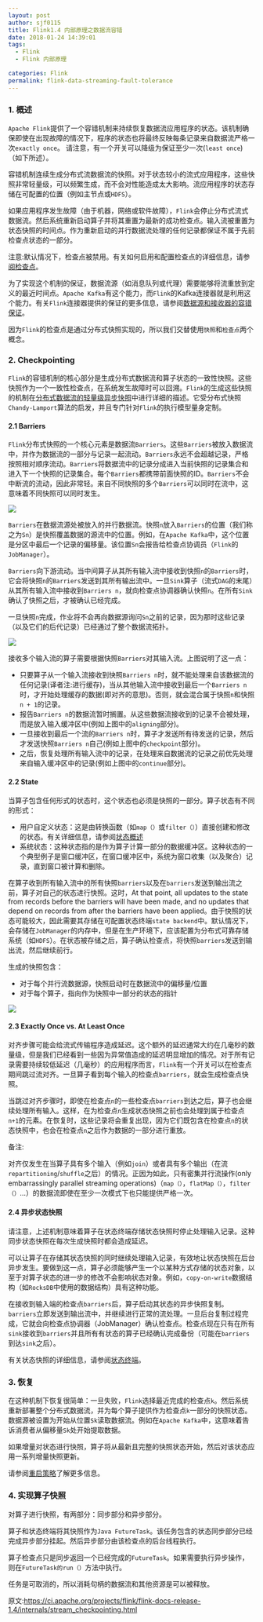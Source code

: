```yaml
---
layout: post
author: sjf0115
title: Flink1.4 内部原理之数据流容错
date: 2018-01-24 14:39:01
tags:
  - Flink
  - Flink 内部原理

categories: Flink
permalink: flink-data-streaming-fault-tolerance
---
```


### 1. 概述

`Apache Flink`提供了一个容错机制来持续恢复数据流应用程序的状态。该机制确保即使在出现故障的情况下，程序的状态也将最终反映每条记录来自数据流严格一次`exactly once`。 请注意，有一个开关可以降级为保证至少一次(`least once`)（如下所述）。

容错机制连续生成分布式流数据流的快照。对于状态较小的流式应用程序，这些快照非常轻量级，可以频繁生成，而不会对性能造成太大影响。流应用程序的状态存储在可配置的位置（例如主节点或`HDFS`）。

如果应用程序发生故障（由于机器，网络或软件故障），`Flink`会停止分布式流式数据流。然后系统重新启动算子并将其重置为最新的成功检查点。输入流被重置为状态快照的时间点。作为重新启动的并行数据流处理的任何记录都保证不属于先前检查点状态的一部分。

注意:默认情况下，检查点被禁用。有关如何启用和配置检查点的详细信息，请参[阅检查点](http://smartsi.club/2018/01/17/flink-stream-development-checkpointing-enable-config/)。

为了实现这个机制的保证，数据流源（如消息队列或代理）需要能够将流重放到定义的最近时间点。`Apache Kafka`有这个能力，而`Flink`的Kafka连接器就是利用这个能力。有关`Flink`连接器提供的保证的更多信息，请参阅[数据源和接收器的容错保证](https://ci.apache.org/projects/flink/flink-docs-release-1.4/dev/connectors/guarantees.html)。

因为`Flink`的检查点是通过分布式快照实现的，所以我们交替使用`快照`和`检查点`两个概念。

### 2. Checkpointing

`Flink`的容错机制的核心部分是生成分布式数据流和算子状态的一致性快照。这些快照作为一个一致性检查点，在系统发生故障时可以回溯。`Flink`的生成这些快照的机制在[分布式数据流的轻量级异步快照](https://arxiv.org/abs/1506.08603)中进行详细的描述。它受分布式快照`Chandy-Lamport`算法的启发，并且专门针对`Flink`的执行模型量身定制。

#### 2.1 Barriers

`Flink`分布式快照的一个核心元素是数据流`Barriers`。这些`Barriers`被放入数据流中，并作为数据流的一部分与记录一起流动。`Barriers`永远不会超越记录，严格按照相对顺序流动。`Barriers`将数据流中的记录分成进入当前快照的记录集合和进入下一个快照的记录集合。每个`Barriers`都携带前面快照的ID。`Barriers`不会中断流的流动，因此非常轻。来自不同快照的多个`Barriers`可以同时在流中，这意味着不同快照可以同时发生。

![](https://github.com/sjf0115/PubLearnNotes/blob/master/image/Flink/%E5%86%85%E9%83%A8%E5%8E%9F%E7%90%86%E4%B9%8B%E6%95%B0%E6%8D%AE%E6%B5%81%E5%AE%B9%E9%94%99-1.png?raw=true)

`Barriers`在数据流源处被放入的并行数据流。快照`n`放入`Barriers`的位置（我们称之为`Sn`）是快照覆盖数据的源流中的位置。例如，在`Apache Kafka`中，这个位置是分区中最后一个记录的偏移量。该位置`Sn`会报告给检查点协调员（`Flink`的`JobManager`）。

`Barriers`向下游流动。当中间算子从其所有输入流中接收到快照`n`的`Barriers`时，它会将快照`n`的`Barriers`发送到其所有输出流中。一旦`Sink`算子（流式`DAG`的末尾）从其所有输入流中接收到`Barriers n`，就向检查点协调器确认快照`n`。在所有`Sink`确认了快照之后，才被确认已经完成。

一旦快照`n`完成，作业将不会再向数据源询问`Sn`之前的记录，因为那时这些记录（以及它们的后代记录）已经通过了整个数据流拓扑。

![](https://github.com/sjf0115/PubLearnNotes/blob/master/image/Flink/%E5%86%85%E9%83%A8%E5%8E%9F%E7%90%86%E4%B9%8B%E6%95%B0%E6%8D%AE%E6%B5%81%E5%AE%B9%E9%94%99-2.png?raw=true)

接收多个输入流的算子需要根据快照`Barriers`对其输入流。上图说明了这一点：
- 只要算子从一个输入流接收到快照`Barriers n`时，就不能处理来自该数据流的任何记录(译者注:进行缓存)，当从其他输入流中接收到最后一个`Barriers n`时，才开始处理缓存的数据(即对齐的意思)。否则，就会混合属于快照`n`和快照`n + 1`的记录。
- 报告`Barriers n`的数据流暂时搁置。从这些数据流接收到的记录不会被处理，而是放入输入缓冲区中(例如上图中的`aligning`部分)。
- 一旦接收到最后一个流的`Barriers n`时，算子才发送所有待发送的记录，然后才发送快照`Barriers n`自己(例如上图中的`checkpoint`部分)。
- 之后，恢复处理所有输入流中的记录，在处理来自数据流的记录之前优先处理来自输入缓冲区中的记录(例如上图中的`continue`部分)。

#### 2.2 State

当算子包含任何形式的状态时，这个状态也必须是快照的一部分。算子状态有不同的形式：
- 用户自定义状态：这是由转换函数（如`map（）`或`filter（）`）直接创建和修改的状态。有关详细信息，请参阅[状态概述](http://smartsi.club/2018/01/16/Flink/[Flink]Flink1.4%20%E7%8A%B6%E6%80%81%E6%A6%82%E8%BF%B0/)
- 系统状态：这种状态指的是作为算子计算一部分的数据缓冲区。这种状态的一个典型例子是窗口缓冲区，在窗口缓冲区中，系统为窗口收集（以及聚合）记录，直到窗口被计算和删除。

在算子收到所有输入流中的所有快照`barriers`以及在`barriers`发送到输出流之前，算子对自己的状态进行快照。这时，At that point, all updates to the state from records before the barriers will have been made, and no updates that depend on records from after the barriers have been applied。由于快照的状态可能较大，因此需要其存储在可配置状态终端`state backend`中。默认情况下，会存储在`JobManager`的内存中，但是在生产环境下，应该配置为分布式可靠存储系统（如`HDFS`）。在状态被存储之后，算子确认检查点，将快照`barriers`发送到输出流，然后继续前行。

生成的快照包含：
- 对于每个并行流数据源，快照启动时在数据流中的偏移量/位置
- 对于每个算子，指向作为快照中一部分的状态的指针

![](https://github.com/sjf0115/PubLearnNotes/blob/master/image/Flink/%E5%86%85%E9%83%A8%E5%8E%9F%E7%90%86%E4%B9%8B%E6%95%B0%E6%8D%AE%E6%B5%81%E5%AE%B9%E9%94%99-3.png?raw=true)

#### 2.3 Exactly Once vs. At Least Once

对齐步骤可能会给流式传输程序造成延迟。这个额外的延迟通常大约在几毫秒的数量级，但是我们已经看到一些因为异常值造成的延迟明显增加的情况。对于所有记录需要持续较低延迟（几毫秒）的应用程序而言，`Flink`有一个开关可以在检查点期间跳过流对齐。一旦算子看到每个输入的检查点`barriers`，就会生成检查点快照。

当跳过对齐步骤时，即使在检查点`n`的一些检查点`barriers`到达之后，算子也会继续处理所有输入。这样，在为检查点`n`生成状态快照之前也会处理到属于检查点`n+1`的元素。在恢复时，这些记录将会重复出现，因为它们既包含在检查点`n`的状态快照中，也会在检查点`n`之后作为数据的一部分进行重放。

备注:

对齐仅发生在当算子具有多个输入（例如`join`）或者具有多个输出（在流`repartitioning`/`shuffle`之后）的情况。正因为如此，只有密集并行流操作(only embarrassingly parallel streaming operations)（`map（）`，`flatMap（）`，`filter（）`...）的数据流即使在至少一次模式下也只能提供严格一次。

#### 2.4 异步状态快照

请注意，上述机制意味着算子在状态终端存储状态快照时停止处理输入记录。这种同步状态快照在每次生成快照时都会造成延迟。

可以让算子在存储其状态快照的同时继续处理输入记录，有效地让状态快照在后台异步发生。要做到这一点，算子必须能够产生一个以某种方式存储的状态对象，以至于对算子状态的进一步的修改不会影响状态对象。例如，`copy-on-write`数据结构（如`RocksDB`中使用的数据结构）具有这种功能。

在接收到输入端的检查点`barriers`后，算子启动其状态的异步快照复制。`barriers`立即发送到输出流中，并继续进行正常的流处理。一旦后台复制过程完成，它就会向检查点协调器（JobManager）确认检查点。检查点现在只有在所有`sink`接收到`barriers`并且所有有状态的算子已经确认完成备份（可能在`barriers`到达`sink`之后）。

有关状态快照的详细信息，请参阅[状态终端](https://ci.apache.org/projects/flink/flink-docs-release-1.4/ops/state/state_backends.html)。

### 3. 恢复

在这种机制下恢复很简单：一旦失败，`Flink`选择最近完成的检查点`k`。然后系统重新部署整个分布式数据流，并为每个算子提供作为检查点`k`一部分的快照状态。数据源被设置为开始从位置`Sk`读取数据流。例如在`Apache Kafka`中，这意味着告诉消费者从偏移量`Sk`处开始提取数据。

如果增量对状态进行快照，算子将从最新且完整的快照状态开始，然后对该状态应用一系列增量快照更新。

请参阅[重启策略](http://smartsi.club/2018/01/04/Flink/[Flink]Flink1.4%20%E9%87%8D%E5%90%AF%E7%AD%96%E7%95%A5/)了解更多信息。

### 4. 实现算子快照

对算子进行快照，有两部分：同步部分和异步部分。

算子和状态终端将其快照作为`Java FutureTask`。该任务包含的状态同步部分已经完成异步部分挂起。然后异步部分由该检查点的后台线程执行。

算子检查点只是同步返回一个已经完成的`FutureTask`。如果需要执行异步操作，则在`FutureTask的run（）`方法中执行。

任务是可取消的，所以消耗句柄的数据流和其他资源是可以被释放。

原文:https://ci.apache.org/projects/flink/flink-docs-release-1.4/internals/stream_checkpointing.html
